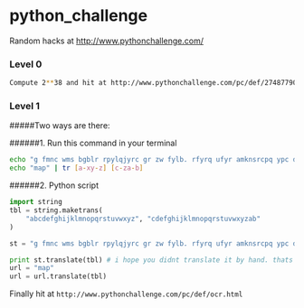 # python_challenge
Random hacks at http://www.pythonchallenge.com/

### Level 0
```sh
Compute 2**38 and hit at http://www.pythonchallenge.com/pc/def/274877906944.html
```
### Level 1
#####Two ways are there:

######1. Run this command in your terminal 

```sh
echo "g fmnc wms bgblr rpylqjyrc gr zw fylb. rfyrq ufyr amknsrcpq ypc dmp. bmgle gr gl zw fylb gq glcddgagclr ylb rfyr'q ufw rfgq rcvr gq qm jmle. sqgle qrpgle.kyicrpylq() gq pcamkkclbcb. lmu ynnjw ml rfc spj." | tr [a-xy-z] [c-za-b]
echo "map" | tr [a-xy-z] [c-za-b]
```

######2. Python script
```py
import string
tbl = string.maketrans(
    "abcdefghijklmnopqrstuvwxyz", "cdefghijklmnopqrstuvwxyzab"
)

st = "g fmnc wms bgblr rpylqjyrc gr zw fylb. rfyrq ufyr amknsrcpq ypc dmp. bmgle gr gl zw fylb gq glcddgagclr ylb rfyr'q ufw rfgq rcvr gq qm jmle. sqgle qrpgle.kyicrpylq() gq pcamkkclbcb. lmu ynnjw ml rfc spj."

print st.translate(tbl) # i hope you didnt translate it by hand. thats what computers are for. doing it in by hand is inefficient and that's why this text is so long. using string.maketrans() is recommended. now apply on the url.
url = "map"
url = url.translate(tbl)
```
Finally hit at `http://www.pythonchallenge.com/pc/def/ocr.html`
